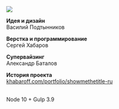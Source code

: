 <img src="http://khabaroff.com/wp-content/uploads/2017/04/titles-share.jpg">

<b>Идея и дизайн</b><br/>Василий Подтынников

<b>Верстка и программирование</b><br/>Сергей Хабаров

<b>Супервайзинг</b><br/>Александр Баталов

<b>История проекта</b><br/><a href="https://khabaroff.com/portfolio/showmethetitle-ru/">khabaroff.com/portfolio/showmethetitle-ru</a><br/><br/>

Node 10 + Gulp 3.9
